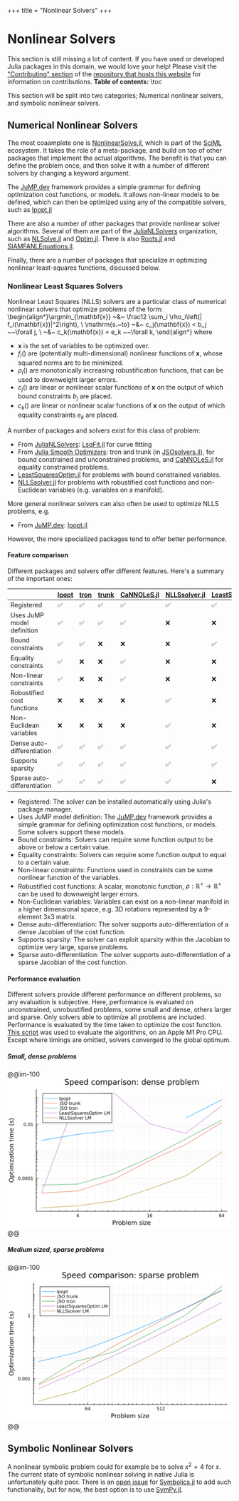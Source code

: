 +++
title = "Nonlinear Solvers"
+++

# Nonlinear Solvers
This section is still missing a lot of content. If you have used or developed Julia packages in this domain, we would love your help! Please visit the ["Contributing" section](https://github.com/JuliaPackageComparisons/JuliaPackageComparisons.github.io#contributing) of the [repository that hosts this website](https://github.com/JuliaPackageComparisons/JuliaPackageComparisons.github.io) for information on contributions.
**Table of contents:**
\toc

This section will be split into two categories; Numerical nonlinear solvers, and symbolic nonlinear solvers.

## Numerical Nonlinear Solvers
The most coaamplete one is [NonlinearSolve.jl](https://github.com/SciML/NonlinearSolve.jl/), which is part of the [SciML](https://sciml.ai/) ecosystem. It takes the role of a meta-package, and build on top of other packages that implement the actual algorithms. The benefit is that you can define the problem once, and then solve it with a number of different solvers by changing a keyword argument.

The [JuMP.dev](https://jump.dev/) framework provides a simple grammar for defining optimization cost functions, or models. It allows non-linear models to be defined, which can then be optimized using any of the compatible solvers, such as [Ipopt.jl](https://github.com/jump-dev/Ipopt.jl)

There are also a number of other packages that provide nonlinear solver algorithms. Several of them are part of the [JuliaNLSolvers](https://github.com/JuliaNLSolvers) organization, such as [NLSolve.jl](https://github.com/JuliaNLSolvers/NLsolve.jl) and [Optim.jl](https://github.com/JuliaNLSolvers/Optim.jl). There is also [Roots.jl](https://github.com/JuliaMath/Roots.jl) and [SIAMFANLEquations.jl](https://github.com/ctkelley/SIAMFANLEquations.jl).

Finally, there are a number of packages that specialize in optimizing nonlinear least-squares functions, discussed below.

### Nonlinear Least Squares Solvers

Nonlinear Least Squares (NLLS) solvers are a particular class of numerical nonlinear solvers that optimize problems of the form:
\begin{align*}\argmin_{\mathbf{x}} ~&~ \frac12 \sum_i \rho_i\left(\| f_i(\mathbf{x})\|^2\right), \\
\mathrm{s.~to} ~&~ c_j(\mathbf{x}) < b_j ~~\forall j, \\
~&~ c_k(\mathbf{x}) = e_k ~~\forall k, \end{align*}
where

- $\mathbf{x}$ is the set of variables to be optimized over.
- $f_i()$ are (potentially multi-dimensional) nonlinear functions of $\mathbf{x}$, whose squared norms are to be minimized.
- $\rho_i()$ are monotonically increasing robustification functions, that can be used to downweight larger errors.
- $c_j()$ are linear or nonlinear scalar functions of $\mathbf{x}$ on the output of which bound constraints $b_j$ are placed.
- $c_k()$ are linear or nonlinear scalar functions of $\mathbf{x}$ on the output of which equality constraints $e_k$ are placed.

A number of packages and solvers exist for this class of problem:

- From [JuliaNLSolvers](https://github.com/JuliaNLSolvers): [LsqFit.jl](https://github.com/JuliaNLSolvers/LsqFit.jl) for curve fitting
- From [Julia Smooth Optimizers](https://jso.dev/): tron and trunk (in [JSOsolvers.jl](https://jso.dev/JSOSolvers.jl/stable/solvers/)), for bound constrained and unconstrained problems, and [CaNNOLeS.jl](https://github.com/JuliaSmoothOptimizers/CaNNOLeS.jl) for equality constrained problems.
- [LeastSquaresOptim.jl](https://github.com/matthieugomez/LeastSquaresOptim.jl) for problems with bound constrained variables.
- [NLLSsolver.jl](https://github.com/ojwoodford/NLLSsolver.jl) for problems with robustified cost functions and non-Euclidean variables (e.g. variables on a manifold).

More general nonlinear solvers can also often be used to optimize NLLS problems, e.g.

- From [JuMP.dev](https://jump.dev/): [Ipopt.jl](https://github.com/jump-dev/Ipopt.jl)

However, the more specialized packages tend to offer better performance.

#### Feature comparison

Different packages and solvers offer different features. Here's a summary of the important ones:

| |[Ipopt](https://jump.dev/)|[tron](https://jso.dev/JSOSolvers.jl/stable/solvers/)|[trunk](https://jso.dev/JSOSolvers.jl/stable/solvers/)|[CaNNOLeS.jl](https://github.com/JuliaSmoothOptimizers/CaNNOLeS.jl)|[NLLSsolver.jl](https://github.com/ojwoodford/NLLSsolver.jl)|[LeastSquaresOptim.jl](https://github.com/matthieugomez/LeastSquaresOptim.jl)|
|---|---|---|---|---|---|---|
|Registered| :white_check_mark: | :white_check_mark: |:white_check_mark: |:white_check_mark: | :white_check_mark:| :white_check_mark: |
|Uses JuMP model definition|:white_check_mark: | :white_check_mark:|:white_check_mark:|:white_check_mark:|:x:|:x:|
Bound constraints| :white_check_mark: | :white_check_mark: |:x:|:x:| :x:| :white_check_mark: |
Equality constraints| :white_check_mark: | :x:|:x:|:white_check_mark:| :x: | :x: | 
Non-linear constraints|:white_check_mark: | :x:|:x:|:white_check_mark:| :x: | :x: | 
Robustified cost functions|:x:|:x:|:x:|:x:|:white_check_mark: |:x:|
Non-Euclidean variables|:x:|:x:|:x:|:x:|:white_check_mark: |:x:|
Dense auto-differentiation|:white_check_mark: | :white_check_mark:|:white_check_mark:|:white_check_mark: | :white_check_mark: |  :white_check_mark: |
Supports sparsity| :white_check_mark: | :white_check_mark:|:white_check_mark:|:white_check_mark: |  :white_check_mark: |  :white_check_mark: |
Sparse auto-differentiation|:white_check_mark: | :white_check_mark:|:white_check_mark:|:white_check_mark: | :white_check_mark: |  :x: | 

- Registered: The solver can be installed automatically using Julia's package manager.
- Uses JuMP model definition: The [JuMP.dev](https://jump.dev/) framework provides a simple grammar for defining optimization cost functions, or models. Some solvers support these models.
- Bound constraints: Solvers can require some function output to be above or below a certain value.
- Equality constraints: Solvers can require some function output to equal to a certain value.
- Non-linear constraints: Functions used in constraints can be some nonlinear function of the variables.
- Robustified cost functions: A scalar, monotonic function, $\rho : \mathbb{R}^+ \rightarrow \mathbb{R}^+$ can be used to downweight larger errors.
- Non-Euclidean variables: Variables can exist on a non-linear manifold in a higher dimensional space, e.g. 3D rotations represented by a 9-element 3x3 matrix.
- Dense auto-differentiation: The solver supports auto-differentiation of a dense Jacobian of the cost function.
- Supports sparsity: The solver can exploit sparsity within the Jacobian to optimize very large, sparse problems.
- Sparse auto-differentiation: The solver supports auto-differentiation of a sparse Jacobian of the cost function.

#### Performance evaluation

Different solvers provide different performance on different problems, so any evaluation is subjective. Here, performance is evaluated on unconstrained, unrobustified problems, some small and dense, others larger and sparse. Only solvers able to optimize all problems are included. Performance is evaluated by the time taken to optimize the cost function. [This script](https://gist.github.com/ojwoodford/789e85197b18dcddb349e1f695bffc31) was used to evaluate the algorithms, on an Apple M1 Pro CPU. Except where timings are omitted, solvers converged to the global optimum.

##### Small, dense problems

@@im-100
![](/assets/nlls_dense.svg)
@@

##### Medium sized, sparse problems

@@im-100
![](/assets/nlls_sparse.svg)
@@

## Symbolic Nonlinear Solvers
A nonlinear symbolic problem could for example be to solve $x^2=4$ for $x$. The current state of symbolic nonlinear solving in native Julia is unfortunately quite poor. There is an [open issue](https://github.com/JuliaSymbolics/Symbolics.jl/issues/866) for [Symbolics.jl](https://github.com/JuliaSymbolics/Symbolics.jl) to add such functionality, but for now, the best option is to use [SymPy.jl](https://github.com/JuliaPy/SymPy.jl).